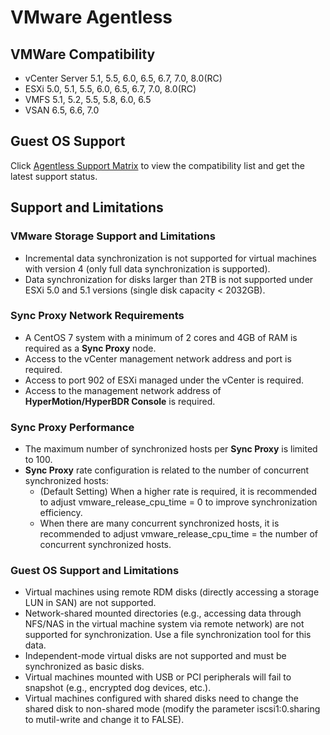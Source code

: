 # VMware Agentless

## VMWare Compatibility

* vCenter Server 5.1, 5.5, 6.0, 6.5, 6.7, 7.0, 8.0(RC)
* ESXi 5.0, 5.1, 5.5, 6.0, 6.5, 6.7, 7.0, 8.0(RC)
* VMFS 5.1, 5.2, 5.5, 5.8, 6.0, 6.5
* VSAN 6.5, 6.6, 7.0

## Guest OS Support

Click [Agentless Support Matrix](./product-support-overview.md) to view the compatibility list and get the latest support status.

## Support and Limitations

### VMware Storage Support and Limitations
  - Incremental data synchronization is not supported for virtual machines with version 4 (only full data synchronization is supported).
  - Data synchronization for disks larger than 2TB is not supported under ESXi 5.0 and 5.1 versions (single disk capacity < 2032GB).

### Sync Proxy Network Requirements
  - A CentOS 7 system with a minimum of 2 cores and 4GB of RAM is required as a **Sync Proxy** node.
  - Access to the vCenter management network address and port is required.
  - Access to port 902 of ESXi managed under the vCenter is required.
  - Access to the management network address of **HyperMotion/HyperBDR Console** is required.

### Sync Proxy Performance
  - The maximum number of synchronized hosts per **Sync Proxy** is limited to 100.
  - **Sync Proxy** rate configuration is related to the number of concurrent synchronized hosts:
    - (Default Setting) When a higher rate is required, it is recommended to adjust vmware_release_cpu_time = 0 to improve synchronization efficiency.
    - When there are many concurrent synchronized hosts, it is recommended to adjust vmware_release_cpu_time = the number of concurrent synchronized hosts.

### Guest OS Support and Limitations
  - Virtual machines using remote RDM disks (directly accessing a storage LUN in SAN) are not supported.
  - Network-shared mounted directories (e.g., accessing data through NFS/NAS in the virtual machine system via remote network) are not supported for synchronization. Use a file synchronization tool for this data.
  - Independent-mode virtual disks are not supported and must be synchronized as basic disks.
  - Virtual machines mounted with USB or PCI peripherals will fail to snapshot (e.g., encrypted dog devices, etc.).
  - Virtual machines configured with shared disks need to change the shared disk to non-shared mode (modify the parameter iscsi1:0.sharing to mutil-write and change it to FALSE).
